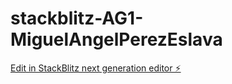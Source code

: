 # stackblitz-AG1-MiguelAngelPerezEslava

[Edit in StackBlitz next generation editor ⚡️](https://stackblitz.com/~/github.com/mape9999/stackblitz-AG1-MiguelAngelPerezEslava)